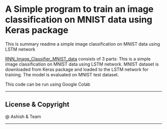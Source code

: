 # A Simple program to train an image classification on MNIST data using Keras package

This is summary readme a simple image classification on MNIST data using LSTM network


[RNN_Image_Classifier_MNIST_data](RNN_Image_Classifier_MNIST_data.ipynb) consists of 3 parts:
This is a simple image classification on MNIST data using LSTM network. MNIST dataset is downloaded from Keras package and loaded to the LSTM network for training. The model is evaluated on MNIST test dataset. 

This code can be run using Google Colab


---
## License & Copyright

@ Ashish & Team

***
